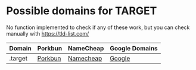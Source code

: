 # Possible domains for TARGET

No function implemented to check if any of these work, but you can check manually with https://tld-list.com/

| Domain | Porkbun | NameCheap | Google Domains |
|---|---|---|---|
| .target | [Porkbun](https://porkbun.com/checkout/search?prb=e814663da1&tlds=&idnLanguage=&search=search&q=.target) | [Namecheap](https://www.namecheap.com/domains/registration/results/?domain=.target) | [Google](https://domains.google.com/registrar/search?searchTerm=.target) |
